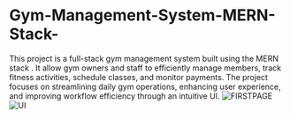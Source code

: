 # Gym-Management-System-MERN-Stack-
This project is a full-stack gym management system built using the MERN stack . It allow gym owners and staff to efficiently manage members, track fitness activities, schedule classes, and monitor payments. The project focuses on streamlining daily gym operations, enhancing user experience, and improving workflow efficiency through an intuitive UI.
![FIRSTPAGE](https://github.com/user-attachments/assets/9b98f711-40fa-4aa9-b876-96d0d4b35d62)
![UI](https://github.com/user-attachments/assets/49494dcf-cd6c-498e-8836-9d4b88f074c4)
